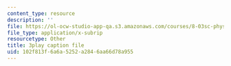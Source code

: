 ```yaml
---
content_type: resource
description: ''
file: https://ol-ocw-studio-app-qa.s3.amazonaws.com/courses/8-03sc-physics-iii-vibrations-and-waves-fall-2016/102f813f6a6a5252a2846aa66d78a955_kKIQ1h9UuA.vtt
file_type: application/x-subrip
resourcetype: Other
title: 3play caption file
uid: 102f813f-6a6a-5252-a284-6aa66d78a955
---
```

